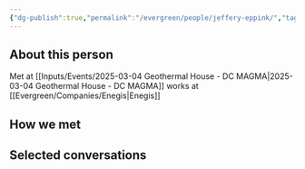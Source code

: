 ```yaml
---
{"dg-publish":true,"permalink":"/evergreen/people/jeffery-eppink/","tags":["people","geo_eco"]}
---
```


## About this person
Met at [[Inputs/Events/2025-03-04 Geothermal House - DC MAGMA\|2025-03-04 Geothermal House - DC MAGMA]]
works at [[Evergreen/Companies/Enegis\|Enegis]]


## How we met


## Selected conversations
